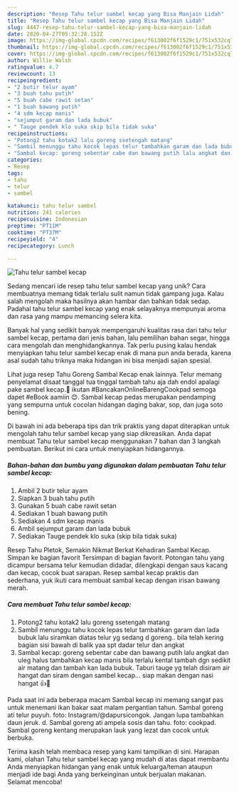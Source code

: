 ```yaml
---
description: "Resep Tahu telur sambel kecap yang Bisa Manjain Lidah"
title: "Resep Tahu telur sambel kecap yang Bisa Manjain Lidah"
slug: 4447-resep-tahu-telur-sambel-kecap-yang-bisa-manjain-lidah
date: 2020-04-27T05:32:28.152Z
image: https://img-global.cpcdn.com/recipes/f613002f6f1529c1/751x532cq70/tahu-telur-sambel-kecap-foto-resep-utama.jpg
thumbnail: https://img-global.cpcdn.com/recipes/f613002f6f1529c1/751x532cq70/tahu-telur-sambel-kecap-foto-resep-utama.jpg
cover: https://img-global.cpcdn.com/recipes/f613002f6f1529c1/751x532cq70/tahu-telur-sambel-kecap-foto-resep-utama.jpg
author: Willie Walsh
ratingvalue: 4.7
reviewcount: 13
recipeingredient:
- "2 butir telur ayam"
- "3 buah tahu putih"
- "5 buah cabe rawit setan"
- "1 buah bawang putih"
- "4 sdm kecap manis"
- "sejumput garam dan lada bubuk"
- " Tauge pendek klo suka skip bila tidak suka"
recipeinstructions:
- "Potong2 tahu kotak2 lalu goreng ssetengah matang"
- "Sambil menunggu tahu kocok lepas telur tambahkan garam dan lada bubuk lalu siramkan diatas telur yg sedang d goreng.. bila telah kering bagian sisi bawah di balik yaa spt dadar telur dan angkat"
- "Sambal kecap: goreng sebentar cabe dan bawang putih lalu angkat dan uleg halus tambahkan kecap manis bila terlalu kental tambah dgn sedikit air matang dan tambah kan lada bubuk. Taburi tauge yg telah disiram air hangat dan siram dengan sambel kecap... siap makan dengan nasi hangat 👍🤤"
categories:
- Resep
tags:
- tahu
- telur
- sambel

katakunci: tahu telur sambel 
nutrition: 241 calories
recipecuisine: Indonesian
preptime: "PT11M"
cooktime: "PT37M"
recipeyield: "4"
recipecategory: Lunch

---
```



![Tahu telur sambel kecap](https://img-global.cpcdn.com/recipes/f613002f6f1529c1/751x532cq70/tahu-telur-sambel-kecap-foto-resep-utama.jpg)

Sedang mencari ide resep tahu telur sambel kecap yang unik? Cara membuatnya memang tidak terlalu sulit namun tidak gampang juga. Kalau salah mengolah maka hasilnya akan hambar dan bahkan tidak sedap. Padahal tahu telur sambel kecap yang enak selayaknya mempunyai aroma dan rasa yang mampu memancing selera kita.

Banyak hal yang sedikit banyak mempengaruhi kualitas rasa dari tahu telur sambel kecap, pertama dari jenis bahan, lalu pemilihan bahan segar, hingga cara mengolah dan menghidangkannya. Tak perlu pusing kalau hendak menyiapkan tahu telur sambel kecap enak di mana pun anda berada, karena asal sudah tahu triknya maka hidangan ini bisa menjadi sajian spesial.

Lihat juga resep Tahu Goreng Sambal Kecap enak lainnya. Telur memang penyelamat disaat tanggal tua tinggal tambah tahu aja dah endol apalagi pake sambel kecap.🤤 ikutan #BancakanOnlineBarengCookpad semoga dapet #eBook aamiin 😊. Sambal kecap pedas merupakan pendamping yang sempurna untuk cocolan hidangan daging bakar, sop, dan juga soto bening.


Di bawah ini ada beberapa tips dan trik praktis yang dapat diterapkan untuk mengolah tahu telur sambel kecap yang siap dikreasikan. Anda dapat membuat Tahu telur sambel kecap menggunakan 7 bahan dan 3 langkah pembuatan. Berikut ini cara untuk menyiapkan hidangannya.

<!--inarticleads1-->

##### Bahan-bahan dan bumbu yang digunakan dalam pembuatan Tahu telur sambel kecap:

1. Ambil 2 butir telur ayam
1. Siapkan 3 buah tahu putih
1. Gunakan 5 buah cabe rawit setan
1. Sediakan 1 buah bawang putih
1. Sediakan 4 sdm kecap manis
1. Ambil sejumput garam dan lada bubuk
1. Sediakan  Tauge pendek klo suka (skip bila tidak suka)


Resep Tahu Pletok, Semakin Nikmat Berkat Kehadiran Sambal Kecap. Simpan ke bagian favorit Tersimpan di bagian favorit. Potongan tahu yang dicampur bersama telur kemudian didadar, dilengkapi dengan saus kacang dan kecap, cocok buat sarapan. Resep sambal kecap praktis dan sederhana, yuk ikuti cara membuat sambal kecap dengan irisan bawang merah. 

<!--inarticleads2-->

##### Cara membuat Tahu telur sambel kecap:

1. Potong2 tahu kotak2 lalu goreng ssetengah matang
1. Sambil menunggu tahu kocok lepas telur tambahkan garam dan lada bubuk lalu siramkan diatas telur yg sedang d goreng.. bila telah kering bagian sisi bawah di balik yaa spt dadar telur dan angkat
1. Sambal kecap: goreng sebentar cabe dan bawang putih lalu angkat dan uleg halus tambahkan kecap manis bila terlalu kental tambah dgn sedikit air matang dan tambah kan lada bubuk. Taburi tauge yg telah disiram air hangat dan siram dengan sambel kecap... siap makan dengan nasi hangat 👍🤤


Pada saat ini ada beberapa macam Sambal kecap ini memang sangat pas untuk menemani ikan bakar saat malam pergantian tahun. Sambal goreng ati telur puyuh. foto: Instagram/@dapursicongok. Jangan lupa tambahkan daun jeruk. d. Sambal goreng ati ampela sosis dan tahu. foto: cookpad. Sambal goreng kentang merupakan lauk yang lezat dan cocok untuk berbuka. 

Terima kasih telah membaca resep yang kami tampilkan di sini. Harapan kami, olahan Tahu telur sambel kecap yang mudah di atas dapat membantu Anda menyiapkan hidangan yang enak untuk keluarga/teman ataupun menjadi ide bagi Anda yang berkeinginan untuk berjualan makanan. Selamat mencoba!

